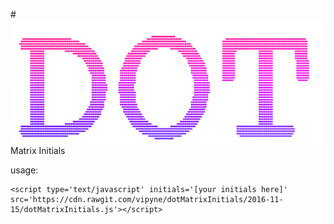 #![new alt](https://github.com/vipyne/dotMatrixInitials/blob/master/dot.png) Matrix Initials

usage:

```
<script type='text/javascript' initials='[your initials here]' src='https://cdn.rawgit.com/vipyne/dotMatrixInitials/2016-11-15/dotMatrixInitials.js'></script>
```
